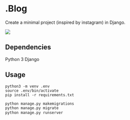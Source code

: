 # .Blog

Create a minimal project (inspired by instagram) in Django.

![](https://imgur.com/a/7qbeIQN)

## Dependencies
Python 3
Django

## Usage
```shell
python3 -m venv .env
source .env/bin/activate
pip install -r requirements.txt
```

```python
python manage.py makemigrations
python manage.py migrate
python manage.py runserver
```

